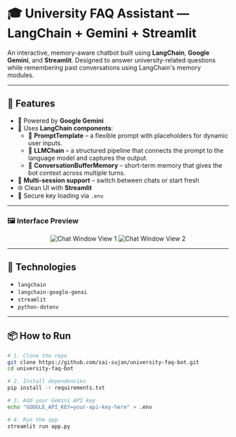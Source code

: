 # 🎓 University FAQ Assistant — LangChain + Gemini + Streamlit

An interactive, memory-aware chatbot built using **LangChain**, **Google Gemini**, and **Streamlit**. Designed to answer university-related questions while remembering past conversations using LangChain's memory modules.

---

## 🚀 Features

* 🤖 Powered by **Google Gemini**
* 🧱 Uses **LangChain components**:
  * 🧱 **PromptTemplate** – a flexible prompt with placeholders for dynamic user inputs.
  * 🔗 **LLMChain** – a structured pipeline that connects the prompt to the language model and captures the output.
  * 🧠 **ConversationBufferMemory** – short-term memory that gives the bot context across multiple turns.
* 💬 **Multi-session support** – switch between chats or start fresh
* 🌐 Clean UI with **Streamlit**
* 🔐 Secure key loading via `.env`

---

### 🖼️ Interface Preview

<div align="center">
  <img src="https://github.com/user-attachments/assets/98d22259-7b37-4689-bdd8-13c92785a97e" alt="Chat Window View 1"  />
  <img src="https://github.com/user-attachments/assets/ae85a9ff-c163-46b0-89b7-ec6dabe1f2cf" alt="Chat Window View 2"  />
</div>

---

## 🧠 Technologies

* `langchain`
* `langchain-google-genai`
* `streamlit`
* `python-dotenv`

---

## 📦 How to Run

```bash
# 1. Clone the repo
git clone https://github.com/sai-sujan/university-faq-bot.git
cd university-faq-bot

# 2. Install dependencies
pip install -r requirements.txt

# 3. Add your Gemini API key
echo "GOOGLE_API_KEY=your-api-key-here" > .env

# 4. Run the app
streamlit run app.py
